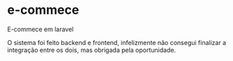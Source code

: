 # e-commece
E-commece em laravel

O sistema foi feito backend e frontend, infelizmente não consegui finalizar a integração entre os dois, mas obrigada pela oportunidade.

